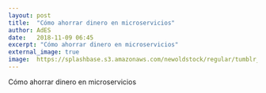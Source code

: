 ```yaml
---
layout: post
title:  "Cómo ahorrar dinero en microservicios"
author: AdES
date:   2018-11-09 06:45
excerpt: "Cómo ahorrar dinero en microservicios"
external_image: true
image:  https://splashbase.s3.amazonaws.com/newoldstock/regular/tumblr_o8iwnlYVWz1sfie3io1_1280.jpg
---
```

Cómo ahorrar dinero en microservicios